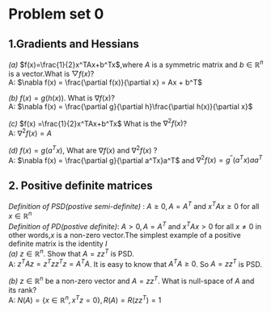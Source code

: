 # **Problem set 0**
## 1.Gradients and Hessians
*(a)* $f(x)=\frac{1}{2}x^TAx+b^Tx$,where $A$ is a symmetric matrix and $b\in\mathbb R^n$ is a vector.What is $\bigtriangledown f(x)$?  
A: $\nabla f(x) = \frac{\partial f(x)}{\partial x} = Ax + b^T$ 

*(b)* $f(x) = g(h(x))$. What is $\nabla f(x)$?  
A: $\nabla f(x) = \frac{\partial g}{\partial h}\frac{\partial h(x)}{\partial x}$

*(c)* $f(x) =\frac{1}{2}x^TAx+b^Tx$ What is the $\nabla^2 f(x)$?  
A:  $\nabla^2 f(x) = A$

*(d)* $f(x) = g(a^Tx)$, What are $\nabla f(x)$ and $\nabla^2 f(x)$ ?  
A: $\nabla f(x) = \frac{\partial g}{\partial a^Tx}a^T$ and $\nabla^2 f(x) = g^{''}(a^Tx)aa^T$

## 2. Positive definite matrices
*Definition of PSD(postive semi-definite)* : $A\ge 0, A=A^T$ and $x^TAx\ge 0$ for all $x \in \mathbb R^n$  
*Definition of PD(postive definite)*:  $A> 0, A=A^T$ and $x^TAx> 0$ for all $x \ne 0$ in other words,$x$ is a non-zero vector.The simplest example of a positive definite matrix is
the identity $I$  
*(a)* $z \in \mathbb R^n$. Show that $A = zz^T$ is PSD.  
A: $z^TAz=z^Tzz^Tz=A^TA$. It is easy to know that $A^TA \ge 0$. So $A=zz^T$ is PSD.

*(b)* $z \in \mathbb R^n$ be a non-zero vector and $A = zz^T$. What is null-space of $A$ and its rank?  
A: $N(A) = \lbrace x\in \mathbb R^n, x^Tz = 0 \rbrace , R(A)=R(zz^T)=1$ 

